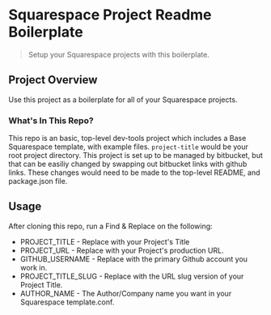 Squarespace Project Readme Boilerplate
=======
> Setup your Squarespace projects with this boilerplate.



## Project Overview
Use this project as a boilerplate for all of your Squarespace projects.

### What's In This Repo?
This repo is an basic, top-level dev-tools project which includes a Base Squarespace template, with example files. `project-title` would be your root project directory. This project is set up to be managed by bitbucket, but that can be easiliy changed by swapping out bitbucket links with github links. These changes would need to be made to the top-level README, and package.json file.

## Usage
After cloning this repo, run a Find & Replace on the following:

* PROJECT_TITLE - Replace with your Project's Title
* PROJECT_URL - Replace with your Project's production URL.
* GITHUB_USERNAME - Replace with the primary Github account you work in.
* PROJECT_TITLE_SLUG - Replace with the URL slug version of your Project Title.
* AUTHOR_NAME - The Author/Company name you want in your Squarespace template.conf.
